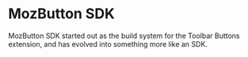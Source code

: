 # MozButton SDK

MozButton SDK started out as the build system for the Toolbar Buttons extension, and has evolved into something more like an SDK.

